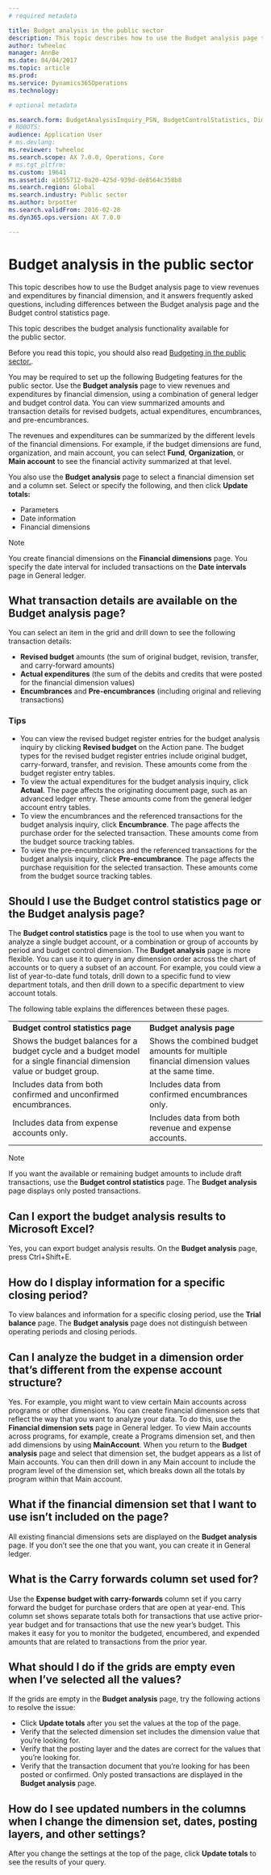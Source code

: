 ```yaml
---
# required metadata

title: Budget analysis in the public sector
description: This topic describes how to use the Budget analysis page to view revenues and expenditures by financial dimension, and it answers frequently asked questions, including differences between the Budget analysis page and the Budget control statistics page. 
author: twheeloc
manager: AnnBe
ms.date: 04/04/2017
ms.topic: article
ms.prod: 
ms.service: Dynamics365Operations
ms.technology: 

# optional metadata

ms.search.form: BudgetAnalysisInquiry_PSN, BudgetControlStatistics, DimensionDetails, LedgerPeriodCode, LedgerTrialBalanceListPage
# ROBOTS: 
audience: Application User
# ms.devlang: 
ms.reviewer: twheeloc
ms.search.scope: AX 7.0.0, Operations, Core
# ms.tgt_pltfrm: 
ms.custom: 19641
ms.assetid: a1055712-0a20-425d-939d-de8564c358b8
ms.search.region: Global
ms.search.industry: Public sector
ms.author: brpotter
ms.search.validFrom: 2016-02-28
ms.dyn365.ops.version: AX 7.0.0

---
```


# Budget analysis in the public sector

This topic describes how to use the Budget analysis page to view revenues and expenditures by financial dimension, and it answers frequently asked questions, including differences between the Budget analysis page and the Budget control statistics page. 

This topic describes the budget analysis functionality available for the public sector. 

Before you read this topic, you should also read [Budgeting in the public sector.](budgeting-public-sector.md). 

You may be required to set up the following Budgeting features for the public sector. Use the **Budget analysis** page to view revenues and expenditures by financial dimension, using a combination of general ledger and budget control data. You can view summarized amounts and transaction details for revised budgets, actual expenditures, encumbrances, and pre-encumbrances. 

The revenues and expenditures can be summarized by the different levels of the financial dimensions. For example, if the budget dimensions are fund, organization, and main account, you can select **Fund**, **Organization**, or **Main account** to see the financial activity summarized at that level. 

You also use the **Budget analysis** page to select a financial dimension set and a column set. Select or specify the following, and then click **Update totals:**

-   Parameters
-   Date information
-   Financial dimensions

> [!NOTE] 
> You create financial dimensions on the **Financial dimensions** page. You specify the date interval for included transactions on the **Date intervals** page in General ledger.

## What transaction details are available on the Budget analysis page?
You can select an item in the grid and drill down to see the following transaction details:

-   **Revised budget** amounts (the sum of original budget, revision, transfer, and carry-forward amounts)
-   **Actual expenditures** (the sum of the debits and credits that were posted for the financial dimension values)
-   **Encumbrances** and **Pre-encumbrances** (including original and relieving transactions)

### Tips

-   You can view the revised budget register entries for the budget analysis inquiry by clicking **Revised budget** on the Action pane. The budget types for the revised budget register entries include original budget, carry-forward, transfer, and revision. These amounts come from the budget register entry tables.
-   To view the actual expenditures for the budget analysis inquiry, click **Actual**. The page affects the originating document page, such as an advanced ledger entry. These amounts come from the general ledger account entry tables.
-   To view the encumbrances and the referenced transactions for the budget analysis inquiry, click **Encumbrance**. The page affects the purchase order for the selected transaction. These amounts come from the budget source tracking tables.
-   To view the pre-encumbrances and the referenced transactions for the budget analysis inquiry, click **Pre-encumbrance**. The page affects the purchase requisition for the selected transaction. These amounts come from the budget source tracking tables.

## Should I use the Budget control statistics page or the Budget analysis page?
The **Budget control statistics** page is the tool to use when you want to analyze a single budget account, or a combination or group of accounts by period and budget control dimension. The **Budget analysis** page is more flexible. You can use it to query in any dimension order across the chart of accounts or to query a subset of an account. For example, you could view a list of year-to-date fund totals, drill down to a specific fund to view department totals, and then drill down to a specific department to view account totals.

The following table explains the differences between these pages.

|                                                                                                                         |                                                                                             |
|-------------------------------------------------------------------------------------------------------------------------|---------------------------------------------------------------------------------------------|
| **Budget control statistics page**                                                                                      | **Budget analysis page**                                                                    |
| Shows the budget balances for a budget cycle and a budget model for a single financial dimension value or budget group. | Shows the combined budget amounts for multiple financial dimension values at the same time. |
| Includes data from both confirmed and unconfirmed encumbrances.                                                         | Includes data from confirmed encumbrances only.                                             |
| Includes data from expense accounts only.                                                                               | Includes data from both revenue and expense accounts.                                       |

> [!NOTE] 
> If you want the available or remaining budget amounts to include draft transactions, use the **Budget control statistics** page. The **Budget analysis** page displays only posted transactions.

## Can I export the budget analysis results to Microsoft Excel?
Yes, you can export budget analysis results. On the **Budget analysis** page, press Ctrl+Shift+E.

## How do I display information for a specific closing period?
To view balances and information for a specific closing period, use the **Trial balance** page. The **Budget analysis** page does not distinguish between operating periods and closing periods.

## Can I analyze the budget in a dimension order that’s different from the expense account structure?
Yes. For example, you might want to view certain Main accounts across programs or other dimensions. You can create financial dimension sets that reflect the way that you want to analyze your data. To do this, use the **Financial dimension sets** page in General ledger. To view Main accounts across programs, for example, create a Programs dimension set, and then add dimensions by using **MainAccount**. When you return to the **Budget analysis** page and select that dimension set, the budget appears as a list of Main accounts. You can then drill down in any Main account to include the program level of the dimension set, which breaks down all the totals by program within that Main account.

## What if the financial dimension set that I want to use isn’t included on the page?
All existing financial dimensions sets are displayed on the **Budget analysis** page. If you don’t see the one that you want, you can create it in General ledger.

## What is the Carry forwards column set used for?
Use the **Expense budget with carry-forwards** column set if you carry forward the budget for purchase orders that are open at year-end. This column set shows separate totals both for transactions that use active prior-year budget and for transactions that use the new year’s budget. This makes it easy for you to monitor the budgeted, encumbered, and expended amounts that are related to transactions from the prior year.

## What should I do if the grids are empty even when I’ve selected all the values?
If the grids are empty in the **Budget analysis** page, try the following actions to resolve the issue:

-   Click **Update totals** after you set the values at the top of the page.
-   Verify that the selected dimension set includes the dimension value that you’re looking for.
-   Verify that the posting layer and the dates are correct for the values that you’re looking for.
-   Verify that the transaction document that you’re looking for has been posted or confirmed. Only posted transactions are displayed in the **Budget analysis** page.

## How do I see updated numbers in the columns when I change the dimension set, dates, posting layers, and other settings?
After you change the settings at the top of the page, click **Update totals** to see the results of your query.




